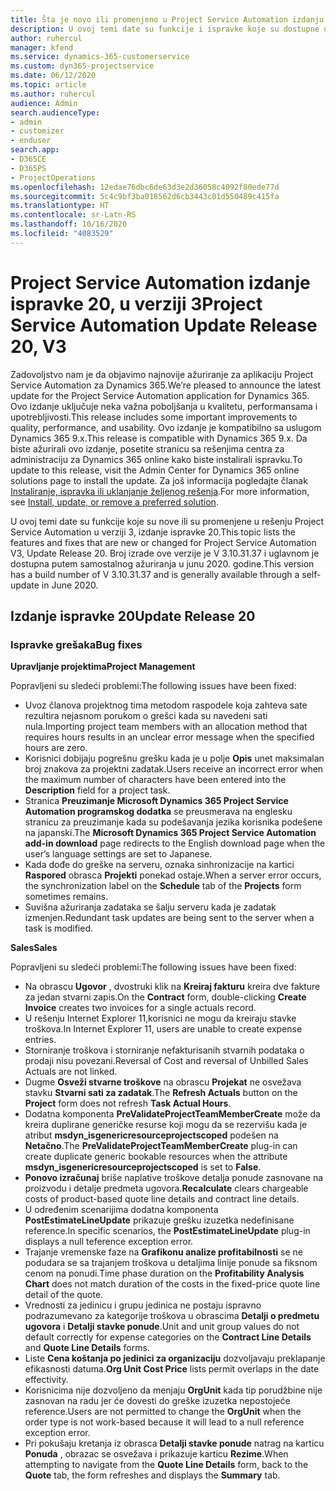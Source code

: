 ```yaml
---
title: Šta je novo ili promenjeno u Project Service Automation izdanju ispravke 20 u verziji 3
description: U ovoj temi date su funkcije i ispravke koje su dostupne u Project Service Automation izdanju ispravke 20 u verziji 3
author: ruhercul
manager: kfend
ms.service: dynamics-365-customerservice
ms.custom: dyn365-projectservice
ms.date: 06/12/2020
ms.topic: article
ms.author: ruhercul
audience: Admin
search.audienceType:
- admin
- customizer
- enduser
search.app:
- D365CE
- D365PS
- ProjectOperations
ms.openlocfilehash: 12edae76dbc6de63d3e2d36058c4092f80ede77d
ms.sourcegitcommit: 5c4c9bf3ba018562d6cb3443c01d550489c415fa
ms.translationtype: HT
ms.contentlocale: sr-Latn-RS
ms.lasthandoff: 10/16/2020
ms.locfileid: "4083529"
---
```

# <a name="project-service-automation-update-release-20-v3"></a><span data-ttu-id="ae7de-103">Project Service Automation izdanje ispravke 20, u verziji 3</span><span class="sxs-lookup"><span data-stu-id="ae7de-103">Project Service Automation Update Release 20, V3</span></span>

<span data-ttu-id="ae7de-104">Zadovoljstvo nam je da objavimo najnovije ažuriranje za aplikaciju Project Service Automation za Dynamics 365.</span><span class="sxs-lookup"><span data-stu-id="ae7de-104">We’re pleased to announce the latest update for the Project Service Automation application for Dynamics 365.</span></span> <span data-ttu-id="ae7de-105">Ovo izdanje uključuje neka važna poboljšanja u kvalitetu, performansama i upotrebljivosti.</span><span class="sxs-lookup"><span data-stu-id="ae7de-105">This release includes some important improvements to quality, performance, and usability.</span></span> <span data-ttu-id="ae7de-106">Ovo izdanje je kompatibilno sa uslugom Dynamics 365 9.x.</span><span class="sxs-lookup"><span data-stu-id="ae7de-106">This release is compatible with Dynamics 365 9.x.</span></span> <span data-ttu-id="ae7de-107">Da biste ažurirali ovo izdanje, posetite stranicu sa rešenjima centra za administraciju za Dynamics 365 online kako biste instalirali ispravku.</span><span class="sxs-lookup"><span data-stu-id="ae7de-107">To update to this release, visit the Admin Center for Dynamics 365 online solutions page to install the update.</span></span> <span data-ttu-id="ae7de-108">Za još informacija pogledajte članak [Instaliranje, ispravka ili uklanjanje željenog rešenja](https://docs.microsoft.com/power-platform/admin/install-remove-preferred-solution).</span><span class="sxs-lookup"><span data-stu-id="ae7de-108">For more information, see [Install, update, or remove a preferred solution](https://docs.microsoft.com/power-platform/admin/install-remove-preferred-solution).</span></span>

<span data-ttu-id="ae7de-109">U ovoj temi date su funkcije koje su nove ili su promenjene u rešenju Project Service Automation u verziji 3, izdanje ispravke 20.</span><span class="sxs-lookup"><span data-stu-id="ae7de-109">This topic lists the features and fixes that are new or changed for Project Service Automation V3, Update Release 20.</span></span> <span data-ttu-id="ae7de-110">Broj izrade ove verzije je V 3.10.31.37 i uglavnom je dostupna putem samostalnog ažuriranja u junu 2020. godine.</span><span class="sxs-lookup"><span data-stu-id="ae7de-110">This version has a build number of V 3.10.31.37 and is generally available through a self-update in June 2020.</span></span>

## <a name="update-release-20"></a><span data-ttu-id="ae7de-111">Izdanje ispravke 20</span><span class="sxs-lookup"><span data-stu-id="ae7de-111">Update Release 20</span></span>

### <a name="bug-fixes"></a><span data-ttu-id="ae7de-112">Ispravke grešaka</span><span class="sxs-lookup"><span data-stu-id="ae7de-112">Bug fixes</span></span>

<span data-ttu-id="ae7de-113">**Upravljanje projektima**</span><span class="sxs-lookup"><span data-stu-id="ae7de-113">**Project Management**</span></span>

<span data-ttu-id="ae7de-114">Popravljeni su sledeći problemi:</span><span class="sxs-lookup"><span data-stu-id="ae7de-114">The following issues have been fixed:</span></span>

- <span data-ttu-id="ae7de-115">Uvoz članova projektnog tima metodom raspodele koja zahteva sate rezultira nejasnom porukom o grešci kada su navedeni sati nula.</span><span class="sxs-lookup"><span data-stu-id="ae7de-115">Importing project team members with an allocation method that requires hours results in an unclear error message when the specified hours are zero.</span></span>
- <span data-ttu-id="ae7de-116">Korisnici dobijaju pogrešnu grešku kada je u polje **Opis** unet maksimalan broj znakova za projektni zadatak.</span><span class="sxs-lookup"><span data-stu-id="ae7de-116">Users receive an incorrect error when the maximum number of characters have been entered into the **Description** field for a project task.</span></span>
- <span data-ttu-id="ae7de-117">Stranica **Preuzimanje Microsoft Dynamics 365 Project Service Automation programskog dodatka** se preusmerava na englesku stranicu za preuzimanje kada su podešavanja jezika korisnika podešene na japanski.</span><span class="sxs-lookup"><span data-stu-id="ae7de-117">The **Microsoft Dynamics 365 Project Service Automation add-in download** page redirects to the English download page when the user’s language settings are set to Japanese.</span></span>
- <span data-ttu-id="ae7de-118">Kada dođe do greške na serveru, oznaka sinhronizacije na kartici **Raspored** obrasca **Projekti** ponekad ostaje.</span><span class="sxs-lookup"><span data-stu-id="ae7de-118">When a server error occurs, the synchronization label on the **Schedule** tab of the **Projects** form sometimes remains.</span></span>
- <span data-ttu-id="ae7de-119">Suvišna ažuriranja zadataka se šalju serveru kada je zadatak izmenjen.</span><span class="sxs-lookup"><span data-stu-id="ae7de-119">Redundant task updates are being sent to the server when a task is modified.</span></span>

<span data-ttu-id="ae7de-120">**Sales**</span><span class="sxs-lookup"><span data-stu-id="ae7de-120">**Sales**</span></span>

<span data-ttu-id="ae7de-121">Popravljeni su sledeći problemi:</span><span class="sxs-lookup"><span data-stu-id="ae7de-121">The following issues have been fixed:</span></span>

- <span data-ttu-id="ae7de-122">Na obrascu **Ugovor** , dvostruki klik na **Kreiraj fakturu** kreira dve fakture za jedan stvarni zapis.</span><span class="sxs-lookup"><span data-stu-id="ae7de-122">On the **Contract** form, double-clicking **Create Invoice** creates two invoices for a single actuals record.</span></span>
- <span data-ttu-id="ae7de-123">U rešenju Internet Explorer 11,korisnici ne mogu da kreiraju stavke troškova.</span><span class="sxs-lookup"><span data-stu-id="ae7de-123">In Internet Explorer 11, users are unable to create expense entries.</span></span>
- <span data-ttu-id="ae7de-124">Storniranje troškova i storniranje nefakturisanih stvarnih podataka o prodaji nisu povezani.</span><span class="sxs-lookup"><span data-stu-id="ae7de-124">Reversal of Cost and reversal of Unbilled Sales Actuals are not linked.</span></span>
- <span data-ttu-id="ae7de-125">Dugme **Osveži stvarne troškove** na obrascu **Projekat** ne osvežava stavku **Stvarni sati za zadatak**.</span><span class="sxs-lookup"><span data-stu-id="ae7de-125">The **Refresh Actuals** button on the **Project** form does not refresh **Task Actual Hours**.</span></span>
- <span data-ttu-id="ae7de-126">Dodatna komponenta **PreValidateProjectTeamMemberCreate** može da kreira duplirane generičke resurse koji mogu da se rezervišu kada je atribut **msdyn_isgenericresourceprojectscoped** podešen na **Netačno**.</span><span class="sxs-lookup"><span data-stu-id="ae7de-126">The **PreValidateProjectTeamMemberCreate** plug-in can create duplicate generic bookable resources when the attribute **msdyn_isgenericresourceprojectscoped** is set to **False**.</span></span>
- <span data-ttu-id="ae7de-127">**Ponovo izračunaj** briše naplative troškove detalja ponude zasnovane na proizvodu i detalje predmeta ugovora.</span><span class="sxs-lookup"><span data-stu-id="ae7de-127">**Recalculate** clears chargeable costs of product-based quote line details and contract line details.</span></span>
- <span data-ttu-id="ae7de-128">U određenim scenarijima dodatna komponenta **PostEstimateLineUpdate** prikazuje grešku izuzetka nedefinisane reference.</span><span class="sxs-lookup"><span data-stu-id="ae7de-128">In specific scenarios, the **PostEstimateLineUpdate** plug-in displays a null teference exception error.</span></span>
- <span data-ttu-id="ae7de-129">Trajanje vremenske faze na **Grafikonu analize profitabilnosti** se ne podudara se sa trajanjem troškova u detaljima linije ponude sa fiksnom cenom na ponudi.</span><span class="sxs-lookup"><span data-stu-id="ae7de-129">Time phase duration on the **Profitability Analysis Chart** does not match duration of the costs in the fixed-price quote line detail of the quote.</span></span>
- <span data-ttu-id="ae7de-130">Vrednosti za jedinicu i grupu jedinica ne postaju ispravno podrazumevano za kategorije troškova u obrascima **Detalji o predmetu ugovora** i **Detalji stavke ponude**.</span><span class="sxs-lookup"><span data-stu-id="ae7de-130">Unit and unit group values do not default correctly for expense categories on the **Contract Line Details** and **Quote Line Details** forms.</span></span>
- <span data-ttu-id="ae7de-131">Liste **Cena koštanja po jedinici za organizaciju** dozvoljavaju preklapanje efikasnosti datuma.</span><span class="sxs-lookup"><span data-stu-id="ae7de-131">**Org Unit Cost Price** lists permit overlaps in the date effectivity.</span></span>
- <span data-ttu-id="ae7de-132">Korisnicima nije dozvoljeno da menjaju **OrgUnit** kada tip porudžbine nije zasnovan na radu jer će dovesti do greške izuzetka nepostojeće reference.</span><span class="sxs-lookup"><span data-stu-id="ae7de-132">Users are not permitted to change the **OrgUnit** when the order type is not work-based because it will lead to a null reference exception error.</span></span>
- <span data-ttu-id="ae7de-133">Pri pokušaju kretanja iz obrasca **Detalji stavke ponude** natrag na karticu **Ponuda** , obrazac se osvežava i prikazuje karticu **Rezime**.</span><span class="sxs-lookup"><span data-stu-id="ae7de-133">When attempting to navigate from the **Quote Line Details** form, back to the **Quote** tab, the form refreshes and displays the **Summary** tab.</span></span>
